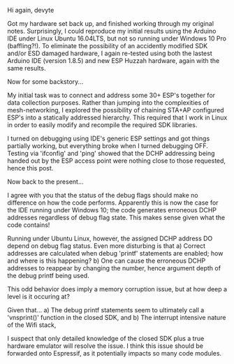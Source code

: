 Hi again, devyte

Got my hardware set back up, and finished working through my original notes. Surprisingly, I could reproduce my initial results using the Arduino IDE under Linux Ubuntu 16.04LTS, but not so running under Windows 10 Pro (baffling?!). To eliminate the possibility of an accidently modified SDK and/or ESD damaged hardware, I again re-tested using both the lastest Arduino IDE (version 1.8.5) and new ESP Huzzah hardware, again with the same results.

Now for some backstory...

My initial task was to connect and address some 30+ ESP's together for data collection purposes. Rather than jumping into the complexities of mesh-networking, I explored the possibility of chaining STA+AP configured ESP's into a statically addressed hierarchy. This required that I work in Linux in order to easily modify and recompile the required SDK libraries.

I turned on debugging using IDE's generic ESP settings and got things partially working, but everything broke when I turned debugging OFF. Testing via 'ifconfig' and 'ping' showed that the DCHP addressing being handed out by the ESP access point were nothing close to those requested, hence this post.

Now back to the present...

I agree with you that the status of the debug flags should make no difference on how the code performs. Apparently this is now the case for the IDE running under Windows 10; the code generates erroneous DCHP addresses regardless of debug flag state. This makes sense given what the code contains!

Running under Ubuntu Linux, however, the assigned DCHP address DO depend on debug flag status. Even more disturbing is that
a) Correct addresses are calculated when debug 'printf' statements are enabled; how and where is this happening?
b) One can cause the erroneous DCHP addresses to reappear by changing the number, hence argument depth of the debug printf being used.

This odd behavior does imply a memory corruption issue, but at how deep a level is it occuring at?

Given that...
a) The debug printf statements seem to ultimately call a 'vnsprint()' function in the closed SDK, and
b) The interrupt intensive nature of the Wifi stack,

I suspect that only detailed knowledge of the closed SDK plus a true hardware emulator will resolve the issue.
I think this issue should be forwarded onto Espressif, as it potentially impacts so many code modules.

